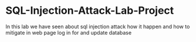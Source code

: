 # SQL-Injection-Attack-Lab-Project
In this lab we have seen about sql injection attack how it happen and how to mitigate in web page log in for and update database
